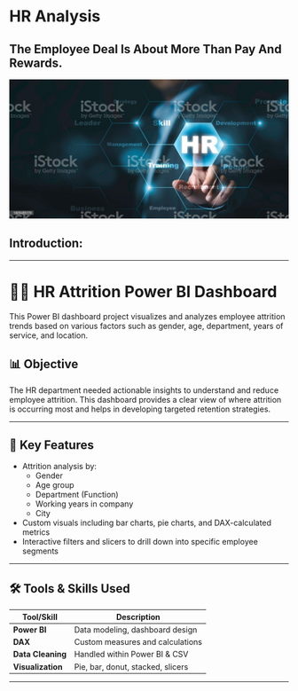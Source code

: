 # HR Analysis

The Employee Deal Is About More Than Pay And Rewards. 
---


![](istockphoto-1325421270-1024x1024.jpg)

## Introduction:
---
# 🧑‍💼 HR Attrition Power BI Dashboard

This Power BI dashboard project visualizes and analyzes employee attrition trends based on various factors such as gender,
 age, department, years of service, and location.

## 📊 Objective

The HR department needed actionable insights to understand and reduce employee attrition. 
This dashboard provides a clear view of where attrition is occurring most and helps in developing targeted retention strategies.

---

## 📌 Key Features

- Attrition analysis by:
  - Gender
  - Age group
  - Department (Function)
  - Working years in company
  - City
- Custom visuals including bar charts, pie charts, and DAX-calculated metrics
- Interactive filters and slicers to drill down into specific employee segments

---

## 🛠️ Tools & Skills Used

| Tool/Skill       | Description                          |
|------------------|--------------------------------------|
| **Power BI**     | Data modeling, dashboard design      |
| **DAX**          | Custom measures and calculations     |
| **Data Cleaning**| Handled within Power BI & CSV        |
| **Visualization**| Pie, bar, donut, stacked, slicers    |

---





